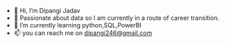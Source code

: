 - 👋 Hi, I’m Dipangi Jadav
- 👀 Passionate about data so I am currently in a route of career transition. 
- 🌱 I’m currently learning python,SQL,PowerBI
- 📫 you can reach me on dipangi246@gmail.com

<!---
Dipangi246/Dipangi246 is a ✨ special ✨ repository because its `README.md` (this file) appears on your GitHub profile.
You can click the Preview link to take a look at your changes.
--->
